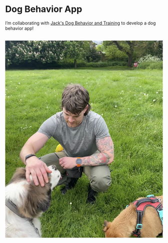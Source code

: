 # Dog Behavior App

I’m collaborating with [Jack's Dog Behavior and Training](https://www.instagram.com/jacksdogbehaviourandtraining/) to develop a dog behavior app!

</br>

<img src="jack.png" alt="Image from Jack's Instagram" width="600"/>



